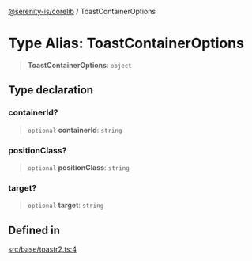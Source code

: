 [@serenity-is/corelib](../README.md) / ToastContainerOptions

# Type Alias: ToastContainerOptions

> **ToastContainerOptions**: `object`

## Type declaration

### containerId?

> `optional` **containerId**: `string`

### positionClass?

> `optional` **positionClass**: `string`

### target?

> `optional` **target**: `string`

## Defined in

[src/base/toastr2.ts:4](https://github.com/serenity-is/serenity/blob/master/packages/corelib/src/base/toastr2.ts#L4)
